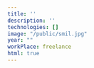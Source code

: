 ```yaml
---
title: ''
description: ''
technologies: []
image: "/public/smil.jpg"
year: ""
workPlace: freelance
html: true
---
```


<cv-parallax src="/public/me_inception.mp4" width="100vh" height="50vh" start="7" />
